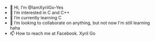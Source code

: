 - 👋 Hi, I’m @IamXyrilGo-Yes
- 👀 I’m interested in C and C++
- 🌱 I’m currently learning C
- 💞️ I’m looking to collaborate on anything, but not now I'm still learning haha
- 📫 How to reach me at Facebook. Xyril Go





